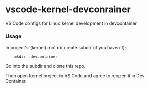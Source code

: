 # vscode-kernel-devconrainer
VS Code configs for Linux kernel development in devcontainer

### Usage
In project's (kernel) root dir create subdir (if you haven't):
```
	mkdir .devcontainer
```

Go into the subdir and clone this repo.

Then open kernel project in VS Code and agree to reopen it in Dev Container.

